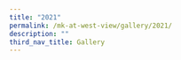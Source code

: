 ```yaml
---
title: "2021"
permalink: /mk-at-west-view/gallery/2021/
description: ""
third_nav_title: Gallery
---
```


